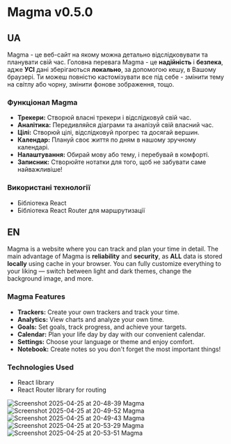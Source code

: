 # Magma v0.5.0
## UA
Magma - це веб-сайт на якому можна детально відслідковувати та планувати свій час.
Головна перевага Magma - це **надійність** і **безпека**, адже **УСІ** дані зберігаються **локально**, за допомогою кешу, в Вашому браузері.
Ти можеш повністю кастомізувати все під себе - змінити тему на світлу або чорну, змінити фонове зображення, тощо.

### Функціонал Magma
- **Трекери:** Створюй власні трекери і відслідковуй свій час.
- **Аналітика:** Передивляйся діаграми та аналізуй свій власний час.
- **Цілі:** Створюй цілі, відслідковуй прогрес та досягай вершин.
- **Календар:** Плануй своє життя по дням в нашому зручному календарі.
- **Налаштування:** Обирай мову або тему, і перебувай в комфорті.
- **Записник:** Створюйте нотатки для того, щоб не забувати саме найважливіше!

### Використані технології
- Бібліотека React
- Бібліотека React Router для маршрутизації

## EN
Magma is a website where you can track and plan your time in detail.
The main advantage of Magma is **reliability** and **security**, as **ALL** data is stored **locally** using cache in your browser.
You can fully customize everything to your liking — switch between light and dark themes, change the background image, and more.

### Magma Features
- **Trackers:** Create your own trackers and track your time.
- **Analytics:** View charts and analyze your own time.
- **Goals:** Set goals, track progress, and achieve your targets.
- **Calendar:** Plan your life day by day with our convenient calendar.
- **Settings:** Choose your language or theme and enjoy comfort.
- **Notebook:** Create notes so you don't forget the most important things!

### Technologies Used
- React library
- React Router library for routing

![Screenshot 2025-04-25 at 20-48-39 Magma](https://github.com/user-attachments/assets/2313a39c-10a5-4361-87cf-2e8546647455)
![Screenshot 2025-04-25 at 20-49-52 Magma](https://github.com/user-attachments/assets/6ca09c2b-c970-476d-aa0f-e9871e941b6c)
![Screenshot 2025-04-25 at 20-49-43 Magma](https://github.com/user-attachments/assets/0f333a29-166a-404f-9fe3-c017a58e9d98)
![Screenshot 2025-04-25 at 20-53-29 Magma](https://github.com/user-attachments/assets/03dcd7fa-12c6-4509-b72c-e6b595528f19)
![Screenshot 2025-04-25 at 20-53-51 Magma](https://github.com/user-attachments/assets/759e86bb-d89b-493a-a3d9-39865156f574)
